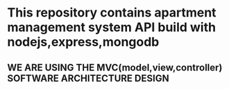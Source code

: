 # This repository contains apartment management system API build with nodejs,express,mongodb

## WE ARE USING THE MVC(model,view,controller) SOFTWARE ARCHITECTURE DESIGN
